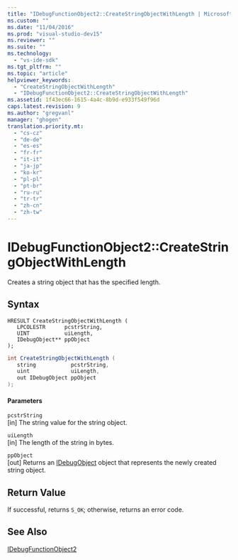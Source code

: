 ```yaml
---
title: "IDebugFunctionObject2::CreateStringObjectWithLength | Microsoft Docs"
ms.custom: ""
ms.date: "11/04/2016"
ms.prod: "visual-studio-dev15"
ms.reviewer: ""
ms.suite: ""
ms.technology: 
  - "vs-ide-sdk"
ms.tgt_pltfrm: ""
ms.topic: "article"
helpviewer_keywords: 
  - "CreateStringObjectWithLength"
  - "IDebugFunctionObject2::CreateStringObjectWithLength"
ms.assetid: 1f43ec66-1615-4a4c-8b9d-e933f549f96d
caps.latest.revision: 9
ms.author: "gregvanl"
manager: "ghogen"
translation.priority.mt: 
  - "cs-cz"
  - "de-de"
  - "es-es"
  - "fr-fr"
  - "it-it"
  - "ja-jp"
  - "ko-kr"
  - "pl-pl"
  - "pt-br"
  - "ru-ru"
  - "tr-tr"
  - "zh-cn"
  - "zh-tw"
---
```

# IDebugFunctionObject2::CreateStringObjectWithLength
Creates a string object that has the specified length.  
  
## Syntax  
  
```cpp#  
HRESULT CreateStringObjectWithLength (  
   LPCOLESTR      pcstrString,  
   UINT           uiLength,  
   IDebugObject** ppObject  
);  
```  
  
```c#  
int CreateStringObjectWithLength (  
   string           pcstrString,  
   uint             uiLength,  
   out IDebugObject ppObject  
);  
```  
  
#### Parameters  
 `pcstrString`  
 [in] The string value for the string object.  
  
 `uiLength`  
 [in] The length of the string in bytes.  
  
 `ppObject`  
 [out] Returns an [IDebugObject](../../../extensibility/debugger/reference/idebugobject.md) object that represents the newly created string object.  
  
## Return Value  
 If successful, returns `S_OK`; otherwise, returns an error code.  
  
## See Also  
 [IDebugFunctionObject2](../../../extensibility/debugger/reference/idebugfunctionobject2.md)